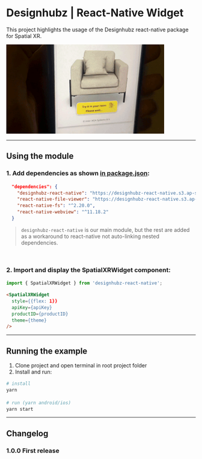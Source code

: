 # Designhubz | React-Native Widget

This project highlights the usage of the Designhubz react-native package for Spatial XR.

![Preview](./graphic.gif)

---

## Using the module

### 1. Add dependencies as shown [in package.json](./package.json#13):
  ``` json
    "dependencies": {
      "designhubz-react-native": "https://designhubz-react-native.s3.ap-south-1.amazonaws.com/designhubz-react-native-1.0.0.tgz",
      "react-native-file-viewer": "https://designhubz-react-native.s3.ap-south-1.amazonaws.com/react-native-file-viewer-2.1.5.tgz",
      "react-native-fs": "^2.20.0",
      "react-native-webview": "^11.18.2"
    }
  ```
> `designhubz-react-native` is our main module, but the rest are added as a workaround to react-native not auto-linking nested dependencies.

<br>

### 2. Import and display the SpatialXRWidget component:
``` js
import { SpatialXRWidget } from 'designhubz-react-native';
```
``` html
<SpatialXRWidget
  style={{flex: 1}}
  apiKey={apiKey}
  productID={productID}
  theme={theme}
/>
```
---

## Running the example

1. Clone project and open terminal in root project folder
2. Install and run:
```bash
# install
yarn

# run (yarn android/ios)
yarn start
```

---

## Changelog

### 1.0.0 First release
